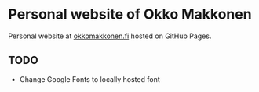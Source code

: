 # Personal website of Okko Makkonen

Personal website at [okkomakkonen.fi](https://okkomakkonen.fi) hosted on GitHub Pages.

## TODO

- Change Google Fonts to locally hosted font
